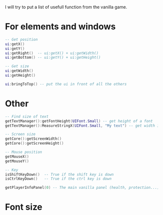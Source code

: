 I will try to put a list of usefull function from the vanilla game.  

# For elements and windows
```lua
-- Get position
ui:getX()
ui:getY()
ui:getRight()  -- ui:getX() + ui:getWidth()
ui:getBottom() -- ui:getY() + ui:getHeight()

-- Get size
ui:getWidth()
ui:getHeight()

ui:bringToTop() -- put the ui in front of all the others
```

# Other
```lua
-- Find size of text
getTextManager():getFontHeight(UIFont.Small) -- get height of a font
getTextManager():MeasureStringX(UIFont.Small, "My text") -- get width in pixel of a text for a font

-- Screen size
getCore():getScreenWidth()
getCore():getScreenHeight()

-- Mouse position
getMouseX()
getMouseY()

-- Key
isShiftKeyDown()  -- True if the shift key is down
isCtrlKeyDown()   -- True if the ctrl key is down

getPlayerInfoPanel(0) -- The main vanilla panel (health, protection...)
```

# Font size
```lua
